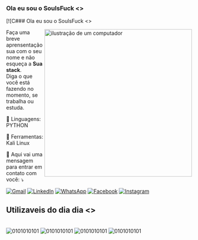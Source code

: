 ### Ola eu sou o SoulsFuck <>

[![C### Ola eu sou o SoulsFuck <>

<img src="https://raw.githubusercontent.com/MicaelliMedeiros/micaellimedeiros/master/image/computer-illustration.png" alt="ilustração de um computador" min-width="400px" max-width="400px" width="400px" align="right">

<p align="left"> 
  Faça uma breve aprensentação sua com o seu nome e não esqueça a <strong>Sua stack</strong>.<br>
  Diga o que você está fazendo no momento, se trabalha ou estuda.
</p>

<p align="left">
  🦄 Linguagens: PYTHON
</p>

<p align="left">
  💼 Ferramentas: Kali Linux
</p>

<p align="left">
  💌 Aqui vai uma mensagem para entrar em contato com você: ⤵️
</p>

<p align="left">
  <a href="#" title="Gmail">
  <img src="https://img.shields.io/badge/GitHub-100000?style=for-the-badge&logo=github&logoColor=white)](https://github.com/Soulsfuc" alt="Gmail"/></a>
  <a href="" title="LinkedIn">
  <img src="" alt="LinkedIn"/></a>
  <a href="#" title="WhatsApp">
  <img src="https://img.shields.io/badge/-WhatsApp-25d366?style=flat-square&labelColor=25d366&logo=whatsapp&logoColor=white&link=API-DO-SEU-WHATSAPP" alt="WhatsApp"/></a>
  <a href="#" title="Facebook">
  <img src="https://img.shields.io/badge/-Facebook-3b5998?style=flat-square&labelColor=3b5998&logo=facebook&logoColor=white&link=LINK-DO-SEU-FACEBOOK" alt="Facebook"/></a>
  <a href="#" title="Instagram">
  <img src="https://img.shields.io/badge/-Instagram-DF0174?style=flat-square&labelColor=DF0174&logo=instagram&logoColor=white&link=LINK-DO-SEU-INSTAGRAM" alt="Instagram"/></a>
</p>



## Utilizaveis do dia dia <>

<div style="display: inline_block"><br/>
    <img align="center" alt="0101010101" src="https://img.shields.io/badge/Python-14354C?style=for-the-badge&logo=python&logoColor=white" />
    <img align="center" alt="0101010101" src="https://img.shields.io/badge/PHP-777BB4?style=for-the-badge&logo=php&logoColor=white" />
    <img align="center" alt="0101010101" src="https://img.shields.io/badge/Notepad++-90E59A.svg?style=for-the-badge&logo=notepad%2B%2B&logoColor=black" />
    <img align="center" alt="0101010101" src="https://img.shields.io/badge/Cloudflare-F38020?style=for-the-badge&logo=Cloudflare&logoColor=white" />
</div>
